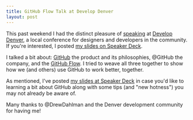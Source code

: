 ```yaml
---
title: GitHub Flow Talk at Develop Denver
layout: post
---
```


This past weekend I had the distinct pleasure of [speaking](https://developdenver.org/panel/48) at [Develop Denver](https://developdenver.org/), a local conference for designers and developers in the community. If you're interested, I posted [my slides on Speaker Deck](https://speakerdeck.com/devinreams/the-github-flow-and-protips-and-new-hotness).

I talked a bit about: [GitHub](https://github.com/) the product and its philosophies, @GitHub the company, and the [GitHub Flow](https://guides.github.com/introduction/flow/). I tried to weave all three together to show how we (and others) use GitHub to work better, together.

As mentioned, I've posted [my slides at Speaker Deck](https://speakerdeck.com/devinreams/the-github-flow-and-protips-and-new-hotness) in case you'd like to learning a bit about GitHub along with some tips (and "new hotness") you may not already be aware of.

Many thanks to @DrewDahlman and the Denver development community for having me!
